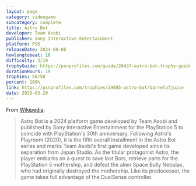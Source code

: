 ```yaml
---
layout: page
category: videogame
subcategory: complete
title: Astro Bot
developer: Team Asobi
publisher: Sony Interactive Entertainment
platform: PS5
releaseDate: 2024-09-06
howlongtobeat: 18
difficulty: 3/10
trophyGuide: https://psnprofiles.com/guide/20437-astro-bot-trophy-guide
durationHours: 19
trophies: 58/58
percent: 100%
link: https://psnprofiles.com/trophies/29085-astro-bot/barrelofjuice
date: 2025-03-20
---
```


From [Wikipedia](https://en.wikipedia.org/wiki/Astro_Bot):

> Astro Bot is a 2024 platform game developed by Team Asobi and published by Sony Interactive Entertainment for the PlayStation 5 to coincide with PlayStation's 30th anniversary. Following Astro's Playroom (2020), it is the fifth overall installment in the Astro Bot series and marks Team Asobi's first game developed since its separation from Japan Studio. As the titular protagonist Astro, the player embarks on a quest to save lost Bots, retrieve parts for the PlayStation 5 mothership, and defeat the alien Space Bully Nebulax, who had originally destroyed the mothership. Like its predecessor, the game takes full advantage of the DualSense controller.
